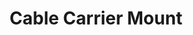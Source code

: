 ---
title: "Cable Carrier Mount"
slug: "cable-carrier-mount"
description: "These parts allow the Y and Z axis cable carriers to be mounted to the cross-slide and gantry wheel plate."
variants: 35mm|52.5mm
price: $8.00|$10.00
quantity:
  standard: 1|1
  xl: 1|1
specs:
  material: Machined 6061 Aluminum
  surface treatments: Tumble polished<br>Sandblasted<br>Clear anodized
internal-specs:
  internal part name: Cable Carrier Mount - 35mm|Cable Carrier Mount - 52.5mm
  rev: A|A
  vendor: LDO
  cost: $1.70|$1.90
  component tests: Plate and Bracket Tests
  notes: ---|New part
---